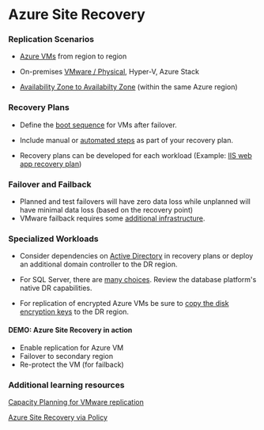 # Azure Site Recovery

### Replication Scenarios

- [Azure VMs](https://docs.microsoft.com/en-us/azure/site-recovery/azure-to-azure-support-matrix) from region to region
- On-premises [VMware / Physical](https://docs.microsoft.com/en-us/azure/site-recovery/vmware-physical-azure-support-matrix), Hyper-V, Azure Stack

- [Availability Zone to Availabilty Zone](https://docs.microsoft.com/en-us/azure/site-recovery/azure-to-azure-how-to-enable-zone-to-zone-disaster-recovery) (within the same Azure region)

### Recovery Plans

- Define the [boot sequence](https://docs.microsoft.com/en-us/azure/site-recovery/recovery-plan-overview#model-apps) for VMs after failover.
- Include manual or [automated steps](https://docs.microsoft.com/en-us/azure/site-recovery/recovery-plan-overview#automate-tasks-in-recovery-plans) as part of your recovery plan.

- Recovery plans can be developed for each workload (Example: [IIS web app recovery plan](https://docs.microsoft.com/en-us/azure/site-recovery/site-recovery-iis#create-a-recovery-plan))

### Failover and Failback

- Planned and test failovers will have zero data loss while unplanned will have minimal data loss (based on the recovery point)
- VMware failback requires some [additional infrastructure](https://docs.microsoft.com/en-us/azure/site-recovery/failover-failback-overview#vmwarephysical-reprotectionfailback).

### Specialized Workloads

- Consider dependencies on [Active Directory](https://docs.microsoft.com/en-us/azure/site-recovery/site-recovery-active-directory) in recovery plans or deploy an additional domain controller to the DR region.
- For SQL Server, there are [many choices](https://docs.microsoft.com/en-us/azure/site-recovery/site-recovery-sql).  Review the database platform's native DR capabilities. 

- For replication of encrypted Azure VMs be sure to [copy the disk encryption keys](https://docs.microsoft.com/en-us/azure/site-recovery/azure-to-azure-how-to-enable-replication-ade-vms) to the DR region. 
#### DEMO: Azure Site Recovery in action

- Enable replication for Azure VM 
- Failover to secondary region
- Re-protect the VM (for failback)

### Additional learning resources

[Capacity Planning for VMware replication](https://docs.microsoft.com/en-us/azure/site-recovery/site-recovery-plan-capacity-vmware)

[Azure Site Recovery via Policy](https://docs.microsoft.com/en-us/azure/site-recovery/azure-to-azure-how-to-enable-policy)